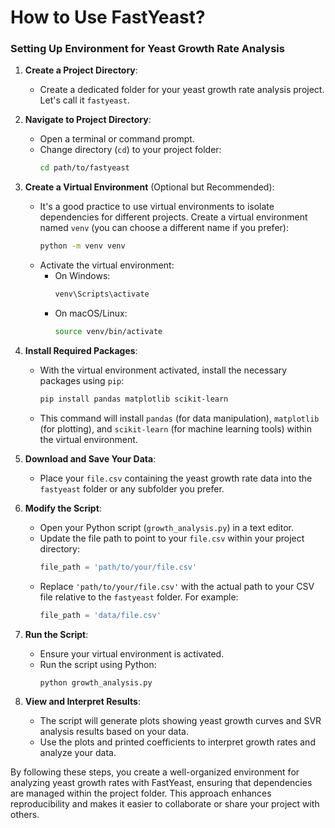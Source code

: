 # How to Use FastYeast?

### Setting Up Environment for Yeast Growth Rate Analysis

1. **Create a Project Directory**:
   - Create a dedicated folder for your yeast growth rate analysis project. Let's call it `fastyeast`.

2. **Navigate to Project Directory**:
   - Open a terminal or command prompt.
   - Change directory (`cd`) to your project folder:
     ```bash
     cd path/to/fastyeast
     ```

3. **Create a Virtual Environment** (Optional but Recommended):
   - It's a good practice to use virtual environments to isolate dependencies for different projects. Create a virtual environment named `venv` (you can choose a different name if you prefer):
     ```bash
     python -m venv venv
     ```
   - Activate the virtual environment:
     - On Windows:
       ```bash
       venv\Scripts\activate
       ```
     - On macOS/Linux:
       ```bash
       source venv/bin/activate
       ```

4. **Install Required Packages**:
   - With the virtual environment activated, install the necessary packages using `pip`:
     ```bash
     pip install pandas matplotlib scikit-learn
     ```

   - This command will install `pandas` (for data manipulation), `matplotlib` (for plotting), and `scikit-learn` (for machine learning tools) within the virtual environment.

5. **Download and Save Your Data**:
   - Place your `file.csv` containing the yeast growth rate data into the `fastyeast` folder or any subfolder you prefer.

6. **Modify the Script**:
   - Open your Python script (`growth_analysis.py`) in a text editor.
   - Update the file path to point to your `file.csv` within your project directory:
     ```python
     file_path = 'path/to/your/file.csv'
     ```
   - Replace `'path/to/your/file.csv'` with the actual path to your CSV file relative to the `fastyeast` folder. For example:
     ```python
     file_path = 'data/file.csv'
     ```

7. **Run the Script**:
   - Ensure your virtual environment is activated.
   - Run the script using Python:
     ```bash
     python growth_analysis.py
     ```

8. **View and Interpret Results**:
   - The script will generate plots showing yeast growth curves and SVR analysis results based on your data.
   - Use the plots and printed coefficients to interpret growth rates and analyze your data.

By following these steps, you create a well-organized environment for analyzing yeast growth rates with FastYeast, ensuring that dependencies are managed within the project folder. This approach enhances reproducibility and makes it easier to collaborate or share your project with others.

